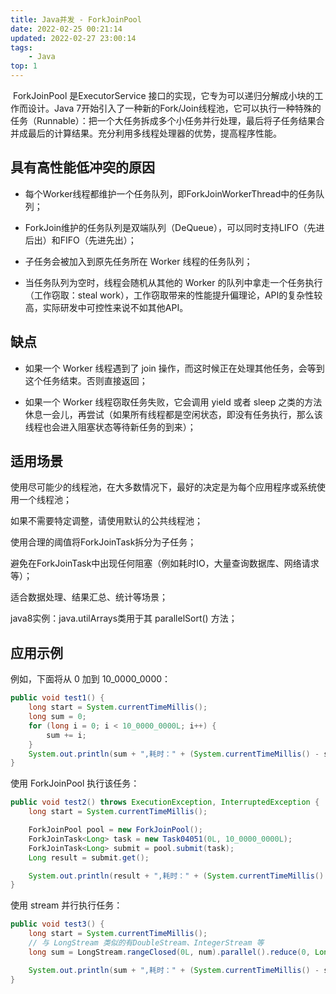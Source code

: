 ```yaml
---
title: Java并发 - ForkJoinPool
date: 2022-02-25 00:21:14
updated: 2022-02-27 23:00:14
tags:
    - Java
top: 1
---
```


​		ForkJoinPool 是ExecutorService 接口的实现，它专为可以递归分解成小块的工作而设计。Java 7开始引入了一种新的Fork/Join线程池，它可以执行一种特殊的任务（Runnable）：把一个大任务拆成多个小任务并行处理，最后将子任务结果合并成最后的计算结果。充分利用多线程处理器的优势，提高程序性能。

## 具有高性能低冲突的原因

- 每个Worker线程都维护一个任务队列，即ForkJoinWorkerThread中的任务队列；

- ForkJoin维护的任务队列是双端队列（DeQueue），可以同时支持LIFO（先进后出）和FIFO（先进先出）；

- 子任务会被加入到原先任务所在 Worker 线程的任务队列；

- 当任务队列为空时，线程会随机从其他的 Worker 的队列中拿走一个任务执行（工作窃取：steal work），工作窃取带来的性能提升偏理论，API的复杂性较高，实际研发中可控性来说不如其他API。

## 缺点

- 如果一个 Worker 线程遇到了 join 操作，而这时候正在处理其他任务，会等到这个任务结束。否则直接返回；

- 如果一个 Worker 线程窃取任务失败，它会调用 yield 或者 sleep 之类的方法休息一会儿，再尝试（如果所有线程都是空闲状态，即没有任务执行，那么该线程也会进入阻塞状态等待新任务的到来）；

## 适用场景

使用尽可能少的线程池，在大多数情况下，最好的决定是为每个应用程序或系统使用一个线程池；

如果不需要特定调整，请使用默认的公共线程池；

使用合理的阈值将ForkJoinTask拆分为子任务；

避免在ForkJoinTask中出现任何阻塞（例如耗时IO，大量查询数据库、网络请求等）；

适合数据处理、结果汇总、统计等场景；

java8实例：java.utilArrays类用于其 parallelSort() 方法；

## 应用示例

例如，下面将从 0 加到 10_0000_0000：

```java
public void test1() {
    long start = System.currentTimeMillis();
    long sum = 0;
    for (long i = 0; i < 10_0000_0000L; i++) {
        sum += i;
    }
    System.out.println(sum + ",耗时：" + (System.currentTimeMillis() - start) + "ms");// 耗时：361ms
}
```

使用 ForkJoinPool 执行该任务：

```java
public void test2() throws ExecutionException, InterruptedException {
    long start = System.currentTimeMillis();

    ForkJoinPool pool = new ForkJoinPool();
    ForkJoinTask<Long> task = new Task04051(0L, 10_0000_0000L);
    ForkJoinTask<Long> submit = pool.submit(task);
    Long result = submit.get();

    System.out.println(result + ",耗时：" + (System.currentTimeMillis() - start) + "ms"); // 耗时：186ms
}
```

使用  stream 并行执行任务：

```java
public void test3() {
    long start = System.currentTimeMillis();
	// 与 LongStream 类似的有DoubleStream、IntegerStream 等
    long sum = LongStream.rangeClosed(0L, num).parallel().reduce(0, Long::sum);

    System.out.println(sum + ",耗时：" + (System.currentTimeMillis() - start) + "ms");// 耗时：126ms
}
```

